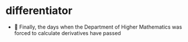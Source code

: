 # differentiator
- 📏 Finally, the days when the Department of Higher Mathematics was forced to calculate derivatives have passed
